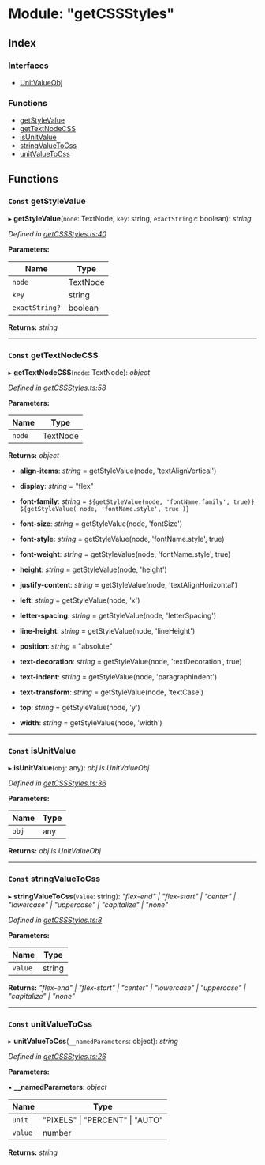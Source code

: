 
# Module: "getCSSStyles"

## Index

### Interfaces

* [UnitValueObj](../interfaces/_getcssstyles_.unitvalueobj.md)

### Functions

* [getStyleValue](_getcssstyles_.md#const-getstylevalue)
* [getTextNodeCSS](_getcssstyles_.md#const-gettextnodecss)
* [isUnitValue](_getcssstyles_.md#const-isunitvalue)
* [stringValueToCss](_getcssstyles_.md#const-stringvaluetocss)
* [unitValueToCss](_getcssstyles_.md#const-unitvaluetocss)

## Functions

### `Const` getStyleValue

▸ **getStyleValue**(`node`: TextNode, `key`: string, `exactString?`: boolean): *string*

*Defined in [getCSSStyles.ts:40](https://github.com/figma-plugin-helper-functions/figma-plugin-helpers/blob/703a31f/src/helpers/getCSSStyles.ts#L40)*

**Parameters:**

Name | Type |
------ | ------ |
`node` | TextNode |
`key` | string |
`exactString?` | boolean |

**Returns:** *string*

___

### `Const` getTextNodeCSS

▸ **getTextNodeCSS**(`node`: TextNode): *object*

*Defined in [getCSSStyles.ts:58](https://github.com/figma-plugin-helper-functions/figma-plugin-helpers/blob/703a31f/src/helpers/getCSSStyles.ts#L58)*

**Parameters:**

Name | Type |
------ | ------ |
`node` | TextNode |

**Returns:** *object*

* **align-items**: *string* = getStyleValue(node, 'textAlignVertical')

* **display**: *string* = "flex"

* **font-family**: *string* = `${getStyleValue(node, 'fontName.family', true)} ${getStyleValue(
			node,
			'fontName.style',
			true
		)}`

* **font-size**: *string* = getStyleValue(node, 'fontSize')

* **font-style**: *string* = getStyleValue(node, 'fontName.style', true)

* **font-weight**: *string* = getStyleValue(node, 'fontName.style', true)

* **height**: *string* = getStyleValue(node, 'height')

* **justify-content**: *string* = getStyleValue(node, 'textAlignHorizontal')

* **left**: *string* = getStyleValue(node, 'x')

* **letter-spacing**: *string* = getStyleValue(node, 'letterSpacing')

* **line-height**: *string* = getStyleValue(node, 'lineHeight')

* **position**: *string* = "absolute"

* **text-decoration**: *string* = getStyleValue(node, 'textDecoration', true)

* **text-indent**: *string* = getStyleValue(node, 'paragraphIndent')

* **text-transform**: *string* = getStyleValue(node, 'textCase')

* **top**: *string* = getStyleValue(node, 'y')

* **width**: *string* = getStyleValue(node, 'width')

___

### `Const` isUnitValue

▸ **isUnitValue**(`obj`: any): *obj is UnitValueObj*

*Defined in [getCSSStyles.ts:36](https://github.com/figma-plugin-helper-functions/figma-plugin-helpers/blob/703a31f/src/helpers/getCSSStyles.ts#L36)*

**Parameters:**

Name | Type |
------ | ------ |
`obj` | any |

**Returns:** *obj is UnitValueObj*

___

### `Const` stringValueToCss

▸ **stringValueToCss**(`value`: string): *"flex-end" | "flex-start" | "center" | "lowercase" | "uppercase" | "capitalize" | "none"*

*Defined in [getCSSStyles.ts:8](https://github.com/figma-plugin-helper-functions/figma-plugin-helpers/blob/703a31f/src/helpers/getCSSStyles.ts#L8)*

**Parameters:**

Name | Type |
------ | ------ |
`value` | string |

**Returns:** *"flex-end" | "flex-start" | "center" | "lowercase" | "uppercase" | "capitalize" | "none"*

___

### `Const` unitValueToCss

▸ **unitValueToCss**(`__namedParameters`: object): *string*

*Defined in [getCSSStyles.ts:26](https://github.com/figma-plugin-helper-functions/figma-plugin-helpers/blob/703a31f/src/helpers/getCSSStyles.ts#L26)*

**Parameters:**

▪ **__namedParameters**: *object*

Name | Type |
------ | ------ |
`unit` | "PIXELS" &#124; "PERCENT" &#124; "AUTO" |
`value` | number |

**Returns:** *string*
